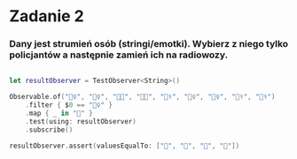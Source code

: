# Zadanie 2

### Dany jest strumień osób (stringi/emotki). Wybierz z niego tylko policjantów a następnie zamień ich na radiowozy.

```swift

let resultObserver = TestObserver<String>()

Observable.of("👮‍♀️", "👮‍♀️", "👩‍💻", "👩‍💻", "👨‍⚕️", "👮‍♀️", "👮‍♀️", "👨‍⚕️", "👨‍⚕️")
    .filter { $0 == "👮‍♀️" }
    .map { _ in "🚓" }
    .test(using: resultObserver)
    .subscribe()

resultObserver.assert(valuesEqualTo: ["🚓", "🚓", "🚓", "🚓"])

```
